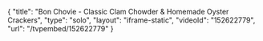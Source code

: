 {
    "title": "Bon Chovie - Classic Clam Chowder & Homemade Oyster Crackers",
    "type": "solo",
    "layout": "iframe-static",
    "videoId": "152622779",
    "url": "\/tvpembed\/152622779"
}